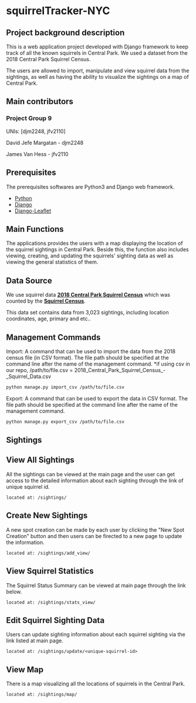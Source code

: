 squirrelTracker-NYC
==============

Project background description
---------------
This is a web application project developed with Django framework to keep track of all the known squirrels in Central Park. We used a dataset from the 2018 Central Park Squirrel Census. 

The users are allowed to import, manipulate and view squirrel data from the sightings, as well as having the ability to visualize the sightings on a map of Central Park. 


Main contributors
-----------------
### Project Group 9

UNIs: [djm2248, jfv2110]

David Jefe Margatan - djm2248

James Van Hess - jfv2110


Prerequisites
-------------
The prerequisites softwares are Python3 and Django web framework.
- [Python](https://www.python.org/)
- [Django](https://www.djangoproject.com)
- [Django-Leaflet](https://django-leaflet.readthedocs.io/en/latest/)  


Main Functions
--------------
The applications provides the users with a map displaying the location of the squirrel sightings in Central Park. Beside this, the function also includes viewing, creating, and updating the squirrels' sighting data as well as viewing the general statistics of them.

Data Source
------------
We use squirrel data [**2018 Central Park Squirrel Census**](https://data.cityofnewyork.us/Environment/2018-Central-Park-Squirrel-Census-Squirrel-Data/vfnx-vebw) which was counted by the [**Squirrel Census**](https://www.thesquirrelcensus.com/). 

This data set contains data from 3,023 sightings, including location coordinates, age, primary and etc..


Management Commands
-------------------
Import: A command that can be used to import the data from the 2018 census file (in CSV format). The file path should be specified at the command line after the name of the management command. 
*if using csv in our repo, /path/to/file.csv = 2018_Central_Park_Squirrel_Census_-_Squirrel_Data.csv

```sh
python manage.py import_csv /path/to/file.csv
```

Export: A command that can be used to export the data in CSV format. The file path should be specified at the command line after the name of the management command.

```sh
python manage.py export_csv /path/to/file.csv
```

Sightings
----------
## View All Sightings
All the sightings can be viewed at the main page and the user can get access to the detailed information about each sighting through the link of unique squirrel id.

    located at: /sightings/

## Create New Sightings
A new spot creation can be made by each user by clicking the "New Spot Creation" button and then users can be firected to a new page to update the information.

    located at: /sightings/add_view/
    
    
## View Squirrel Statistics
The Squirrel Status Summary can be viewed at main page through the link below.
 
    located at: /sightings/stats_view/


## Edit Squirrel Sighting Data
Users can update sighting information about each squirrel sighting via the link listed at main page.

    located at: /sightings/update/<unique-squirrel-id>


## View Map 
There is a map visualizing all the locations of squirrels in the Central Park.
    
    located at: /sightings/map/